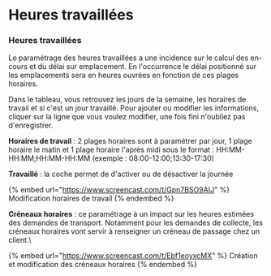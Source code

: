 # Heures travaillées

### Heures travaillées

Le paramétrage des heures travaillées a une incidence sur le calcul des en-cours et du délai sur emplacement. En l'occurrence le délai positionné sur les emplacements sera en heures ouvrées en fonction de ces plages horaires.

Dans le tableau, vous retrouvez les jours de la semaine, les horaires de travail et si c'est un jour travaillé. Pour ajouter ou modifier les informations, cliquer sur la ligne que vous voulez modifier, une fois fini n'oubliez pas d'enregistrer.

**Horaires de travail** : 2 plages horaires sont à paramétrer par jour, 1 plage horaire le matin et 1 plage horaire l'après midi sous le format : HH:MM-HH:MM;HH:MM-HH:MM (exemple : 08:00-12:00;13:30-17:30)

**Travaillé** : la coche permet de d'activer ou de désactiver la journée

{% embed url="https://www.screencast.com/t/Gpn7BSO9AIJ" %}
Modification horaires de travail
{% endembed %}

**Créneaux horaires** : ce paramétrage à un impact sur les heures estimées des demandes de transport. Notamment pour les demandes de collecte, les créneaux horaires vont servir à renseigner un créneau de passage chez un client.\


{% embed url="https://www.screencast.com/t/Ebf1eoyxcMX" %}
Création et modification des créneaux horaires
{% endembed %}

